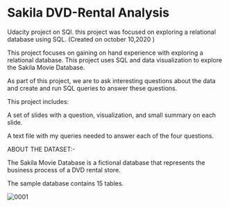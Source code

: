 # Sakila DVD-Rental Analysis

Udacity project on SQl. this project was focused on exploring a relational database using SQL. (Created on october 10,2020 )

This project focuses on gaining on hand experience with exploring a relational database. This project uses SQL and data visualization to explore the Sakila Movie Database. 

As part of this project, we are to ask interesting questions about the data and create and run SQL queries to answer these questions.

This project includes:

A set of slides with a question, visualization, and small summary on each slide.

A text file with my queries needed to answer each of the four questions.

ABOUT THE DATASET:-

The Sakila Movie Database is a fictional database that represents the business process of a DVD rental store. 

The sample database contains 15 tables.

![0001](https://user-images.githubusercontent.com/70141707/128670477-5d763b10-accc-4f6e-8bea-0a5cdd6625ce.jpg)

